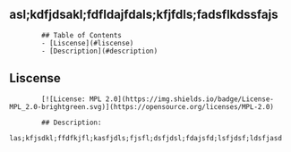 ## asl;kdfjdsakl;fdfldajfdals;kfjfdls;fadsflkdssfajs

            ## Table of Contents
            - [Liscense](#liscense)
            - [Description](#description)
            
            
## Liscense

            [![License: MPL 2.0](https://img.shields.io/badge/License-MPL_2.0-brightgreen.svg)](https://opensource.org/licenses/MPL-2.0)
            
            ## Description:
            las;kfjsdkl;ffdfkjfl;kasfjdls;fjsfl;dsfjdsl;fdajsfd;lsfjdsf;ldsfjasd
            
